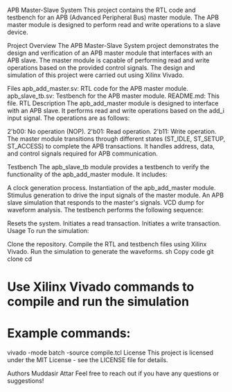 APB Master-Slave System
This project contains the RTL code and testbench for an APB (Advanced Peripheral Bus) master module. The APB master module is designed to perform read and write operations to a slave device.

Project Overview
The APB Master-Slave System project demonstrates the design and verification of an APB master module that interfaces with an APB slave. The master module is capable of performing read and write operations based on the provided control signals. The design and simulation of this project were carried out using Xilinx Vivado.

Files
apb_add_master.sv: RTL code for the APB master module.
apb_slave_tb.sv: Testbench for the APB master module.
README.md: This file.
RTL Description
The apb_add_master module is designed to interface with an APB slave. It performs read and write operations based on the add_i input signal. The operations are as follows:

2'b00: No operation (NOP).
2'b01: Read operation.
2'b11: Write operation.
The master module transitions through different states (ST_IDLE, ST_SETUP, ST_ACCESS) to complete the APB transactions. It handles address, data, and control signals required for APB communication.

Testbench
The apb_slave_tb module provides a testbench to verify the functionality of the apb_add_master module. It includes:

A clock generation process.
Instantiation of the apb_add_master module.
Stimulus generation to drive the input signals of the master module.
An APB slave simulation that responds to the master's signals.
VCD dump for waveform analysis.
The testbench performs the following sequence:

Resets the system.
Initiates a read transaction.
Initiates a write transaction.
Usage
To run the simulation:

Clone the repository.
Compile the RTL and testbench files using Xilinx Vivado.
Run the simulation to generate the waveforms.
sh
Copy code
git clone <repository-url>
cd <repository-directory>
# Use Xilinx Vivado commands to compile and run the simulation
# Example commands:
vivado -mode batch -source compile.tcl
License
This project is licensed under the MIT License - see the LICENSE file for details.

Authors
Muddasir Attar
Feel free to reach out if you have any questions or suggestions!
